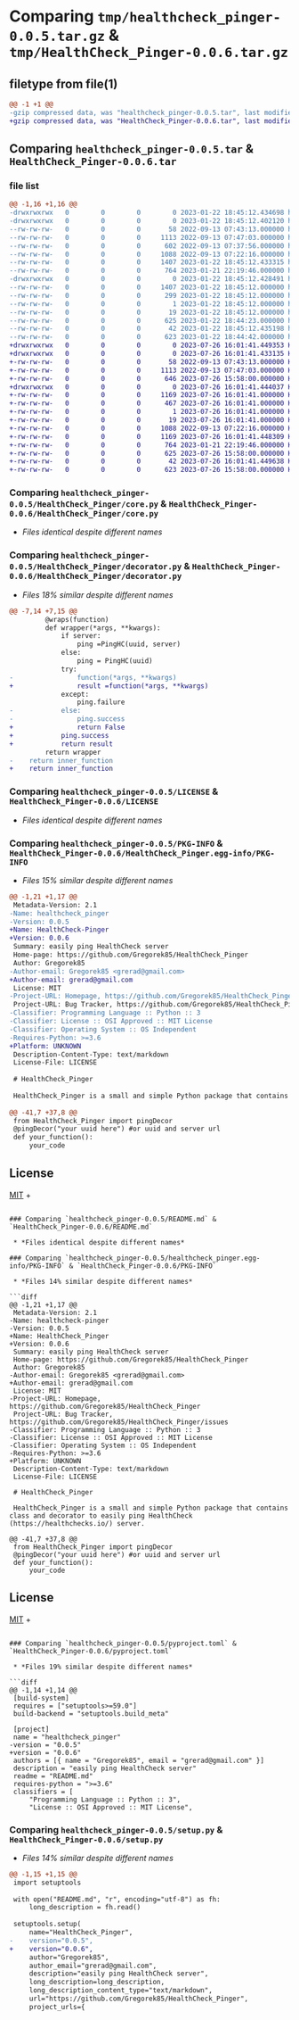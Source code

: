 # Comparing `tmp/healthcheck_pinger-0.0.5.tar.gz` & `tmp/HealthCheck_Pinger-0.0.6.tar.gz`

## filetype from file(1)

```diff
@@ -1 +1 @@
-gzip compressed data, was "healthcheck_pinger-0.0.5.tar", last modified: Sun Jan 22 18:45:12 2023, max compression
+gzip compressed data, was "HealthCheck_Pinger-0.0.6.tar", last modified: Wed Jul 26 16:01:41 2023, max compression
```

## Comparing `healthcheck_pinger-0.0.5.tar` & `HealthCheck_Pinger-0.0.6.tar`

### file list

```diff
@@ -1,16 +1,16 @@
-drwxrwxrwx   0        0        0        0 2023-01-22 18:45:12.434698 healthcheck_pinger-0.0.5/
-drwxrwxrwx   0        0        0        0 2023-01-22 18:45:12.402120 healthcheck_pinger-0.0.5/HealthCheck_Pinger/
--rw-rw-rw-   0        0        0       58 2022-09-13 07:43:13.000000 healthcheck_pinger-0.0.5/HealthCheck_Pinger/__init__.py
--rw-rw-rw-   0        0        0     1113 2022-09-13 07:47:03.000000 healthcheck_pinger-0.0.5/HealthCheck_Pinger/core.py
--rw-rw-rw-   0        0        0      602 2022-09-13 07:37:56.000000 healthcheck_pinger-0.0.5/HealthCheck_Pinger/decorator.py
--rw-rw-rw-   0        0        0     1088 2022-09-13 07:22:16.000000 healthcheck_pinger-0.0.5/LICENSE
--rw-rw-rw-   0        0        0     1407 2023-01-22 18:45:12.433315 healthcheck_pinger-0.0.5/PKG-INFO
--rw-rw-rw-   0        0        0      764 2023-01-21 22:19:46.000000 healthcheck_pinger-0.0.5/README.md
-drwxrwxrwx   0        0        0        0 2023-01-22 18:45:12.428491 healthcheck_pinger-0.0.5/healthcheck_pinger.egg-info/
--rw-rw-rw-   0        0        0     1407 2023-01-22 18:45:12.000000 healthcheck_pinger-0.0.5/healthcheck_pinger.egg-info/PKG-INFO
--rw-rw-rw-   0        0        0      299 2023-01-22 18:45:12.000000 healthcheck_pinger-0.0.5/healthcheck_pinger.egg-info/SOURCES.txt
--rw-rw-rw-   0        0        0        1 2023-01-22 18:45:12.000000 healthcheck_pinger-0.0.5/healthcheck_pinger.egg-info/dependency_links.txt
--rw-rw-rw-   0        0        0       19 2023-01-22 18:45:12.000000 healthcheck_pinger-0.0.5/healthcheck_pinger.egg-info/top_level.txt
--rw-rw-rw-   0        0        0      625 2023-01-22 18:44:23.000000 healthcheck_pinger-0.0.5/pyproject.toml
--rw-rw-rw-   0        0        0       42 2023-01-22 18:45:12.435198 healthcheck_pinger-0.0.5/setup.cfg
--rw-rw-rw-   0        0        0      623 2023-01-22 18:44:42.000000 healthcheck_pinger-0.0.5/setup.py
+drwxrwxrwx   0        0        0        0 2023-07-26 16:01:41.449353 HealthCheck_Pinger-0.0.6/
+drwxrwxrwx   0        0        0        0 2023-07-26 16:01:41.433135 HealthCheck_Pinger-0.0.6/HealthCheck_Pinger/
+-rw-rw-rw-   0        0        0       58 2022-09-13 07:43:13.000000 HealthCheck_Pinger-0.0.6/HealthCheck_Pinger/__init__.py
+-rw-rw-rw-   0        0        0     1113 2022-09-13 07:47:03.000000 HealthCheck_Pinger-0.0.6/HealthCheck_Pinger/core.py
+-rw-rw-rw-   0        0        0      646 2023-07-26 15:58:00.000000 HealthCheck_Pinger-0.0.6/HealthCheck_Pinger/decorator.py
+drwxrwxrwx   0        0        0        0 2023-07-26 16:01:41.444037 HealthCheck_Pinger-0.0.6/HealthCheck_Pinger.egg-info/
+-rw-rw-rw-   0        0        0     1169 2023-07-26 16:01:41.000000 HealthCheck_Pinger-0.0.6/HealthCheck_Pinger.egg-info/PKG-INFO
+-rw-rw-rw-   0        0        0      467 2023-07-26 16:01:41.000000 HealthCheck_Pinger-0.0.6/HealthCheck_Pinger.egg-info/SOURCES.txt
+-rw-rw-rw-   0        0        0        1 2023-07-26 16:01:41.000000 HealthCheck_Pinger-0.0.6/HealthCheck_Pinger.egg-info/dependency_links.txt
+-rw-rw-rw-   0        0        0       19 2023-07-26 16:01:41.000000 HealthCheck_Pinger-0.0.6/HealthCheck_Pinger.egg-info/top_level.txt
+-rw-rw-rw-   0        0        0     1088 2022-09-13 07:22:16.000000 HealthCheck_Pinger-0.0.6/LICENSE
+-rw-rw-rw-   0        0        0     1169 2023-07-26 16:01:41.448309 HealthCheck_Pinger-0.0.6/PKG-INFO
+-rw-rw-rw-   0        0        0      764 2023-01-21 22:19:46.000000 HealthCheck_Pinger-0.0.6/README.md
+-rw-rw-rw-   0        0        0      625 2023-07-26 15:58:00.000000 HealthCheck_Pinger-0.0.6/pyproject.toml
+-rw-rw-rw-   0        0        0       42 2023-07-26 16:01:41.449638 HealthCheck_Pinger-0.0.6/setup.cfg
+-rw-rw-rw-   0        0        0      623 2023-07-26 15:58:00.000000 HealthCheck_Pinger-0.0.6/setup.py
```

### Comparing `healthcheck_pinger-0.0.5/HealthCheck_Pinger/core.py` & `HealthCheck_Pinger-0.0.6/HealthCheck_Pinger/core.py`

 * *Files identical despite different names*

### Comparing `healthcheck_pinger-0.0.5/HealthCheck_Pinger/decorator.py` & `HealthCheck_Pinger-0.0.6/HealthCheck_Pinger/decorator.py`

 * *Files 18% similar despite different names*

```diff
@@ -7,14 +7,15 @@
         @wraps(function)
         def wrapper(*args, **kwargs):
             if server:
                 ping =PingHC(uuid, server)
             else:
                 ping = PingHC(uuid)
             try:
-                function(*args, **kwargs)
+                result =function(*args, **kwargs)
             except:
                 ping.failure
-            else:
-                ping.success
+                return False
+            ping.success
+            return result
         return wrapper
-    return inner_function
+    return inner_function
```

### Comparing `healthcheck_pinger-0.0.5/LICENSE` & `HealthCheck_Pinger-0.0.6/LICENSE`

 * *Files identical despite different names*

### Comparing `healthcheck_pinger-0.0.5/PKG-INFO` & `HealthCheck_Pinger-0.0.6/HealthCheck_Pinger.egg-info/PKG-INFO`

 * *Files 15% similar despite different names*

```diff
@@ -1,21 +1,17 @@
 Metadata-Version: 2.1
-Name: healthcheck_pinger
-Version: 0.0.5
+Name: HealthCheck-Pinger
+Version: 0.0.6
 Summary: easily ping HealthCheck server
 Home-page: https://github.com/Gregorek85/HealthCheck_Pinger
 Author: Gregorek85
-Author-email: Gregorek85 <grerad@gmail.com>
+Author-email: grerad@gmail.com
 License: MIT
-Project-URL: Homepage, https://github.com/Gregorek85/HealthCheck_Pinger
 Project-URL: Bug Tracker, https://github.com/Gregorek85/HealthCheck_Pinger/issues
-Classifier: Programming Language :: Python :: 3
-Classifier: License :: OSI Approved :: MIT License
-Classifier: Operating System :: OS Independent
-Requires-Python: >=3.6
+Platform: UNKNOWN
 Description-Content-Type: text/markdown
 License-File: LICENSE
 
 # HealthCheck_Pinger
 
 HealthCheck_Pinger is a small and simple Python package that contains class and decorator to easily ping HealthCheck (https://healthchecks.io/) server.
 
@@ -41,7 +37,8 @@
 from HealthCheck_Pinger import pingDecor
 @pingDecor("your uuid here") #or uuid and server url
 def your_function():
     your_code
 ```
 ## License
 [MIT](https://github.com/Gregorek85/HealthCheck_Pinger/blob/main/LICENSE)
+
```

### Comparing `healthcheck_pinger-0.0.5/README.md` & `HealthCheck_Pinger-0.0.6/README.md`

 * *Files identical despite different names*

### Comparing `healthcheck_pinger-0.0.5/healthcheck_pinger.egg-info/PKG-INFO` & `HealthCheck_Pinger-0.0.6/PKG-INFO`

 * *Files 14% similar despite different names*

```diff
@@ -1,21 +1,17 @@
 Metadata-Version: 2.1
-Name: healthcheck-pinger
-Version: 0.0.5
+Name: HealthCheck_Pinger
+Version: 0.0.6
 Summary: easily ping HealthCheck server
 Home-page: https://github.com/Gregorek85/HealthCheck_Pinger
 Author: Gregorek85
-Author-email: Gregorek85 <grerad@gmail.com>
+Author-email: grerad@gmail.com
 License: MIT
-Project-URL: Homepage, https://github.com/Gregorek85/HealthCheck_Pinger
 Project-URL: Bug Tracker, https://github.com/Gregorek85/HealthCheck_Pinger/issues
-Classifier: Programming Language :: Python :: 3
-Classifier: License :: OSI Approved :: MIT License
-Classifier: Operating System :: OS Independent
-Requires-Python: >=3.6
+Platform: UNKNOWN
 Description-Content-Type: text/markdown
 License-File: LICENSE
 
 # HealthCheck_Pinger
 
 HealthCheck_Pinger is a small and simple Python package that contains class and decorator to easily ping HealthCheck (https://healthchecks.io/) server.
 
@@ -41,7 +37,8 @@
 from HealthCheck_Pinger import pingDecor
 @pingDecor("your uuid here") #or uuid and server url
 def your_function():
     your_code
 ```
 ## License
 [MIT](https://github.com/Gregorek85/HealthCheck_Pinger/blob/main/LICENSE)
+
```

### Comparing `healthcheck_pinger-0.0.5/pyproject.toml` & `HealthCheck_Pinger-0.0.6/pyproject.toml`

 * *Files 19% similar despite different names*

```diff
@@ -1,14 +1,14 @@
 [build-system]
 requires = ["setuptools>=59.0"]
 build-backend = "setuptools.build_meta"
 
 [project]
 name = "healthcheck_pinger"
-version = "0.0.5"
+version = "0.0.6"
 authors = [{ name = "Gregorek85", email = "grerad@gmail.com" }]
 description = "easily ping HealthCheck server"
 readme = "README.md"
 requires-python = ">=3.6"
 classifiers = [
     "Programming Language :: Python :: 3",
     "License :: OSI Approved :: MIT License",
```

### Comparing `healthcheck_pinger-0.0.5/setup.py` & `HealthCheck_Pinger-0.0.6/setup.py`

 * *Files 14% similar despite different names*

```diff
@@ -1,15 +1,15 @@
 import setuptools
 
 with open("README.md", "r", encoding="utf-8") as fh:
     long_description = fh.read()
 
 setuptools.setup(
     name="HealthCheck_Pinger",
-    version="0.0.5",
+    version="0.0.6",
     author="Gregorek85",
     author_email="grerad@gmail.com",
     description="easily ping HealthCheck server",
     long_description=long_description,
     long_description_content_type="text/markdown",
     url="https://github.com/Gregorek85/HealthCheck_Pinger",
     project_urls={
```

